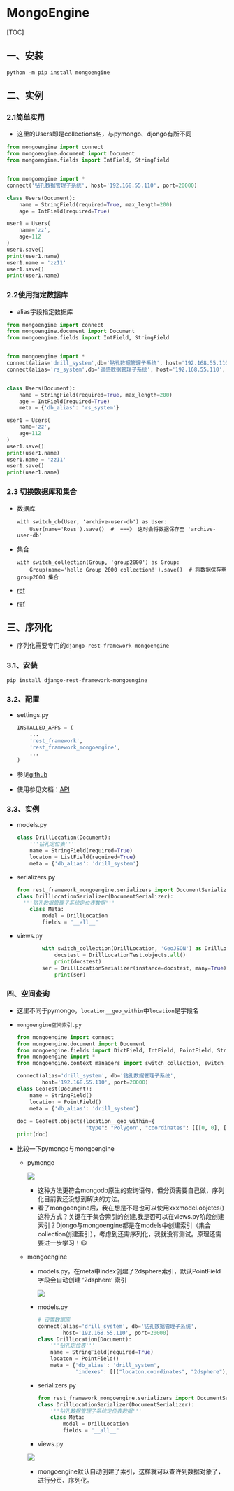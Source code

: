 # MongoEngine

[TOC]

## 一、安装

```
python -m pip install mongoengine
```



## 二、实例

### 2.1简单实用

- 这里的Users即是collections名，与pymongo、djongo有所不同

```python
from mongoengine import connect
from mongoengine.document import Document
from mongoengine.fields import IntField, StringField


from mongoengine import *
connect('钻孔数据管理子系统', host='192.168.55.110', port=20000)

class Users(Document):
    name = StringField(required=True, max_length=200)
    age = IntField(required=True)

user1 = Users(
    name='zz',
    age=112
)
user1.save()
print(user1.name)
user1.name = 'zz11'
user1.save()
print(user1.name)

```



### 2.2使用指定数据库

- alias字段指定数据库

```python
from mongoengine import connect
from mongoengine.document import Document
from mongoengine.fields import IntField, StringField


from mongoengine import *
connect(alias='drill_system',db='钻孔数据管理子系统', host='192.168.55.110', port=20000)
connect(alias='rs_system',db='遥感数据管理子系统', host='192.168.55.110', port=20000)


class Users(Document):
    name = StringField(required=True, max_length=200)
    age = IntField(required=True)
    meta = {'db_alias': 'rs_system'}

user1 = Users(
    name='zz',
    age=112
)
user1.save()
print(user1.name)
user1.name = 'zz11'
user1.save()
print(user1.name)

```



### 2.3 切换数据库和集合

- 数据库

  ```
  with switch_db(User, 'archive-user-db') as User:
      User(name='Ross').save()  #  ===》 这时会将数据保存至 'archive-user-db'
  ```

- 集合

  ```
  with switch_collection(Group, 'group2000') as Group:
      Group(name='hello Group 2000 collection!').save()  # 将数据保存至 group2000 集合
  ```

  

- [ref](https://cloud.tencent.com/developer/article/1406578)

- [ref](https://www.cnblogs.com/zhenyauntg/p/13201826.html)



## 三、序列化

- 序列化需要专门的`django-rest-framework-mongoengine`

### 3.1、安装

```
pip install django-rest-framework-mongoengine
```



### 3.2、配置

- settings.py

  ```python
  INSTALLED_APPS = (
      ...
      'rest_framework',
      'rest_framework_mongoengine',
      ...
  )
  ```

  

- 参见[github](https://github.com/umutbozkurt/django-rest-framework-mongoengine)

- 使用参见文档：[API](http://umutbozkurt.github.io/django-rest-framework-mongoengine/)



### 3.3、实例

- models.py

    ```python
    class DrillLocation(Document):
        '''钻孔定位表'''
        name = StringField(required=True)
        locaton = ListField(required=True)
        meta = {'db_alias': 'drill_system'}
    ```

- serializers.py

  ```python
  from rest_framework_mongoengine.serializers import DocumentSerializer
  class DrillLocationSerializer(DocumentSerializer):
    '''钻孔数据管理子系统定位表数据'''
      class Meta:
          model = DrillLocation
          fields = "__all__"
  ```
  
- views.py

    ```python
            with switch_collection(DrillLocation, 'GeoJSON') as DrillLocationTest:
                docstest = DrillLocationTest.objects.all()
                print(docstest)
            ser = DrillLocationSerializer(instance=docstest, many=True)
                print(ser)   
    ```

    

### 四、空间查询

- 这里不同于pymongo，`location__geo_within`中`location`是字段名

- `mongoengine空间索引.py`

  ```python
  from mongoengine import connect
  from mongoengine.document import Document
  from mongoengine.fields import DictField, IntField, PointField, StringField
  from mongoengine import *
  from mongoengine.context_managers import switch_collection, switch_db
  
  connect(alias='drill_system', db='钻孔数据管理子系统',
          host='192.168.55.110', port=20000)
  class GeoTest(Document):
      name = StringField()
      location = PointField()
      meta = {'db_alias': 'drill_system'}
      
  doc = GeoTest.objects(location__geo_within={
                        "type": "Polygon", "coordinates": [[[0, 0], [0, 3], [3, 3], [3, 0],[0,0]]]})
  print(doc)
  ```

  

- 比较一下pymongo与mongoengine

  - pymongo

    ![](IMG/微信截图_20201211105835.png)

    - 这种方法更符合mongodb原生的查询语句，但分页需要自己做，序列化目前我还没想到解决的方法。
    - 看了mongoengine后，我在想是不是也可以使用xxxmodel.objetcs()这种方式？关键在于集合索引的创建,我是否可以在views.py阶段创建索引？Djongo与mongoengine都是在models中创建索引（集合collection创建索引），考虑到还需序列化，我就没有测试。原理还需要进一步学习！😃

  - mongoengine

    - models.py，在meta中index创建了2dsphere索引，默认PointField字段会自动创建 ‘2dsphere’ 索引

      ![](IMG/微信截图_20201211111927.png)

    - models.py

      ```python
      # 设置数据库
      connect(alias='drill_system', db='钻孔数据管理子系统',
              host='192.168.55.110', port=20000)
      class DrillLocation(Document):
          '''钻孔定位表'''
          name = StringField(required=True)
          locaton = PointField()
          meta = {'db_alias': 'drill_system',
                  'indexes': [[("locaton.coordinates", "2dsphere"), ("datetime", 1)]]}
      ```

      

    - serializers.py

      ```python
      from rest_framework_mongoengine.serializers import DocumentSerializer
      class DrillLocationSerializer(DocumentSerializer):
          '''钻孔数据管理子系统定位表数据'''
          class Meta:
              model = DrillLocation
              fields = "__all__"
      ```

    - views.py

    ![](IMG/微信截图_20201211110028.png)

    

    - mongoengine默认自动创建了索引，这样就可以查许到数据对象了，进行分页、序列化。

